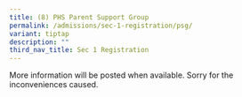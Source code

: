 ```yaml
---
title: (8) PHS Parent Support Group
permalink: /admissions/sec-1-registration/psg/
variant: tiptap
description: ""
third_nav_title: Sec 1 Registration
---
```

<p>More information will be posted when available. Sorry for the inconveniences caused.</p>